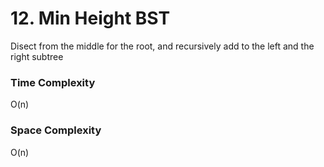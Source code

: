 # 12. Min Height BST

Disect from the middle for the root, and recursively add to the left and the right subtree

### Time Complexity

O(n)

### Space Complexity

O(n)
